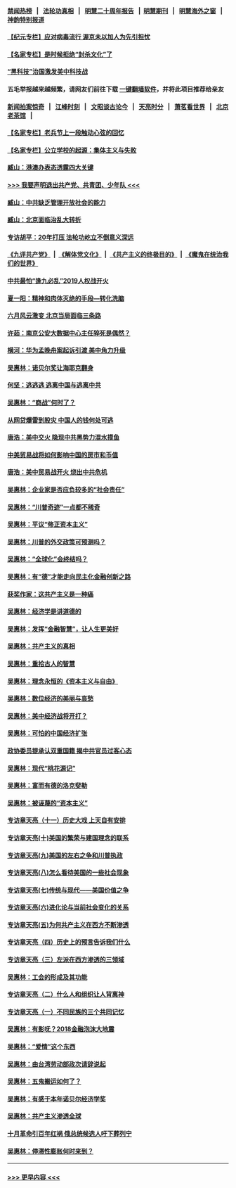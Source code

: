 #### [禁闻热榜](热点新闻.md?=0)  &nbsp;&nbsp;|&nbsp;&nbsp; [法轮功真相](https://github.com/gfw-breaker/truth/blob/master/README.md?=0) &nbsp;&nbsp;|&nbsp;&nbsp; [明慧二十周年报告](https://github.com/gfw-breaker/mh-reports/blob/master/README.md?=0) &nbsp;&nbsp;|&nbsp;&nbsp;[明慧期刊](https://github.com/gfw-breaker/mh-qikan) &nbsp;&nbsp;|&nbsp;&nbsp; [明慧海外之窗](https://github.com/gfw-breaker/mh-news/blob/master/README.md?=0) &nbsp;&nbsp;|&nbsp;&nbsp; [神韵特别报道](https://github.com/gfw-breaker/mh-news/blob/master/shenyun.md?=0)
#### [【纪元专栏】应对病毒流行 渥京未以加人为先引担忧](../pages/nsc423/n11875714.md?t=03131831) 
#### [【名家专栏】是时候拒绝“封杀文化”了](../pages/nsc423/n11814093.md?t=03131831) 
#### [“黑科技”治国激发美中科技战](../pages/nsc423/n11638056.md?t=03131831) 
#### 五毛举报越来越频繁，请网友们前往下载 [一键翻墙软件](https://github.com/gfw-breaker/ssr-accounts)，并将此项目推荐给亲友
#### [新闻拍案惊奇](https://github.com/gfw-breaker/banned-news/blob/master/pages/link4.md) &nbsp;&nbsp;|&nbsp;&nbsp; [江峰时刻](https://github.com/gfw-breaker/banned-news/blob/master/pages/link4.md) &nbsp;&nbsp;|&nbsp;&nbsp; [文昭谈古论今](https://github.com/gfw-breaker/banned-news/blob/master/pages/link4.md) &nbsp;&nbsp;|&nbsp;&nbsp; [天亮时分](https://github.com/gfw-breaker/banned-news/blob/master/pages/link4.md) &nbsp;&nbsp;|&nbsp;&nbsp; [萧茗看世界](https://github.com/gfw-breaker/banned-news/blob/master/pages/link4.md) &nbsp;&nbsp;|&nbsp;&nbsp; [北京老茶馆](https://github.com/gfw-breaker/banned-news/blob/master/pages/link4.md) &nbsp;&nbsp;|&nbsp;&nbsp; 
#### [【名家专栏】老兵节上一段触动心弦的回忆](../pages/nsc423/n11646016.md?t=03131831) 
#### [【名家专栏】公立学校的起源：集体主义与失败](../pages/nsc423/n11601833.md?t=03131831) 
#### [臧山：港澳办表态透露四大关键](../pages/nsc423/n11421628.md?t=03131831) 
#### [>>> 我要声明退出共产党、共青团、少年队 <<<](https://github.com/begood0513/goodnews/blob/master/quit/letter.md) 
#### [臧山：中共缺乏管理开放社会的能力](../pages/nsc423/n11407457.md?t=03131831) 
#### [臧山：北京面临治乱大转折](../pages/nsc423/n11406895.md?t=03131831) 
#### [专访胡平：20年打压 法轮功屹立不倒意义深远](../pages/nsc423/n11398800.md?t=03131831) 
#### [《九评共产党》](https://github.com/begood0513/9ping.md/blob/master/README.md) &nbsp;|&nbsp; [《解体党文化》](../../../../jtdwh.md/blob/master/README.md)  &nbsp;|&nbsp; [《共产主义的终极目的》](../../../../gczydzjmd.md/blob/master/README.md) &nbsp;|&nbsp; [《魔鬼在统治我们的世界》](../../../../mgztzwmdsj.md/blob/master/README.md) 
#### [中共最怕“逢九必乱”2019人权战开火](../pages/nsc423/n11385248.md?t=03131831) 
#### [夏一阳：精神和肉体灭绝的手段—转化洗脑](../pages/nsc423/n11368250.md?t=03131831) 
#### [六月风云激变 北京当局面临三条路](../pages/nsc423/n11313668.md?t=03131831) 
#### [许茹：南京公安大数据中心主任猝死是偶然？](../pages/nsc423/n11064744.md?t=03131831) 
#### [横河：华为孟晚舟案起诉引渡 美中角力升级](../pages/nsc423/n11027230.md?t=03131831) 
#### [吴惠林：诺贝尔奖让海耶克翻身](../pages/nsc423/n10890049.md?t=03131831) 
#### [何坚：逃逃逃 逃离中国与逃离中共](../pages/nsc423/n10592891.md?t=03131831) 
#### [吴惠林：“商战”何时了？](../pages/nsc423/n10573558.md?t=03131831) 
#### [从网贷爆雷到股灾 中国人的钱何处可逃](../pages/nsc423/n10572800.md?t=03131831) 
#### [唐浩：美中交火 隐现中共黑势力混水摸鱼](../pages/nsc423/n10544040.md?t=03131831) 
#### [中美贸易战将如何影响中国的房市和币值](../pages/nsc423/n10543697.md?t=03131831) 
#### [唐浩：美中贸易战开火 烧出中共危机](../pages/nsc423/n10540126.md?t=03131831) 
#### [吴惠林：企业家是否应负较多的“社会责任”](../pages/nsc423/n10535022.md?t=03131831) 
#### [吴惠林：“川普奇迹”一点都不稀奇](../pages/nsc423/n10512808.md?t=03131831) 
#### [吴惠林：平议“修正资本主义”](../pages/nsc423/n10495724.md?t=03131831) 
#### [吴惠林：川普的外交政策可预测吗？](../pages/nsc423/n10462387.md?t=03131831) 
#### [吴惠林：“全球化”会终结吗？](../pages/nsc423/n10452838.md?t=03131831) 
#### [吴惠林：有“德”才能走向民主化金融创新之路](../pages/nsc423/n10432292.md?t=03131831) 
#### [获奖作家：这共产主义是一种癌](../pages/nsc423/n10431541.md?t=03131831) 
#### [吴惠林：经济学是讲道德的](../pages/nsc423/n10398014.md?t=03131831) 
#### [吴惠林：发挥“金融智慧”，让人生更美好](../pages/nsc423/n10375019.md?t=03131831) 
#### [吴惠林：共产主义的真相](../pages/nsc423/n10351394.md?t=03131831) 
#### [吴惠林：重拾古人的智慧](../pages/nsc423/n10337691.md?t=03131831) 
#### [吴惠林：理念永恒的《资本主义与自由》](../pages/nsc423/n10316274.md?t=03131831) 
#### [吴惠林：数位经济的美丽与哀愁](../pages/nsc423/n10292946.md?t=03131831) 
#### [吴惠林：美中经济战将开打？](../pages/nsc423/n10258825.md?t=03131831) 
#### [吴惠林：可怕的中国经济扩张](../pages/nsc423/n10219147.md?t=03131831) 
#### [政协委员提承认双重国籍 揭中共官员过客心态](../pages/nsc423/n10208809.md?t=03131831) 
#### [吴惠林：现代“桃花源记”](../pages/nsc423/n10185234.md?t=03131831) 
#### [吴惠林：富而有德的洛克斐勒](../pages/nsc423/n10142264.md?t=03131831) 
#### [吴惠林：被诬蔑的“资本主义”](../pages/nsc423/n10124816.md?t=03131831) 
#### [专访章天亮（十一）历史大戏 上天自有安排](../pages/nsc423/n10094905.md?t=03131831) 
#### [专访章天亮(十)美国的繁荣与建国理念的联系](../pages/nsc423/n10094899.md?t=03131831) 
#### [专访章天亮(九)美国的左右之争和川普执政](../pages/nsc423/n10094889.md?t=03131831) 
#### [专访章天亮(八)怎么看待美国的一些社会现象](../pages/nsc423/n10094857.md?t=03131831) 
#### [专访章天亮(七)传统与现代——美国价值之争](../pages/nsc423/n10093140.md?t=03131831) 
#### [专访章天亮(六)进化论与当前社会变化的关系](../pages/nsc423/n10092036.md?t=03131831) 
#### [专访章天亮(五)为何共产主义在西方不断渗透](../pages/nsc423/n10083620.md?t=03131831) 
#### [专访章天亮（四）历史上的预言告诉我们什么](../pages/nsc423/n10083606.md?t=03131831) 
#### [专访章天亮（三）左派在西方渗透的三领域](../pages/nsc423/n10081115.md?t=03131831) 
#### [吴惠林：工会的形成及其功能](../pages/nsc423/n10080633.md?t=03131831) 
#### [专访章天亮（二）什么人和组织让人背离神](../pages/nsc423/n10076637.md?t=03131831) 
#### [专访章天亮（一）不同民族的三个共同记忆](../pages/nsc423/n10074188.md?t=03131831) 
#### [吴惠林：有影呒？2018金融泡沫大地震](../pages/nsc423/n10040534.md?t=03131831) 
#### [吴惠林：“爱情”这个东西](../pages/nsc423/n10019423.md?t=03131831) 
#### [吴惠林：由台湾劳动部政次请辞说起](../pages/nsc423/n9979679.md?t=03131831) 
#### [吴惠林：五鬼搬运如何了？](../pages/nsc423/n9925338.md?t=03131831) 
#### [吴惠林：有感于本年诺贝尔经济学奖](../pages/nsc423/n9871883.md?t=03131831) 
#### [吴惠林：共产主义渗透全球](../pages/nsc423/n9812748.md?t=03131831) 
#### [十月革命引百年红祸 俄总统候选人吁下葬列宁](../pages/nsc423/n9810182.md?t=03131831) 
#### [吴惠林：停滞性膨胀何时来到？](../pages/nsc423/n9764136.md?t=03131831) 

----
#### [ >>> 更早内容 <<< ](../indexes/nsc423-earlier.md)
